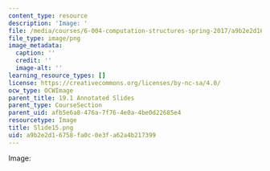 ```yaml
---
content_type: resource
description: 'Image: '
file: /media/courses/6-004-computation-structures-spring-2017/a9b2e2d16758fa0c0e3fa62a4b217399_Slide15.png
file_type: image/png
image_metadata:
  caption: ''
  credit: ''
  image-alt: ''
learning_resource_types: []
license: https://creativecommons.org/licenses/by-nc-sa/4.0/
ocw_type: OCWImage
parent_title: 19.1 Annotated Slides
parent_type: CourseSection
parent_uid: afb5e6a8-476a-7f76-4e0a-4be0d22685e4
resourcetype: Image
title: Slide15.png
uid: a9b2e2d1-6758-fa0c-0e3f-a62a4b217399
---
```

Image: 